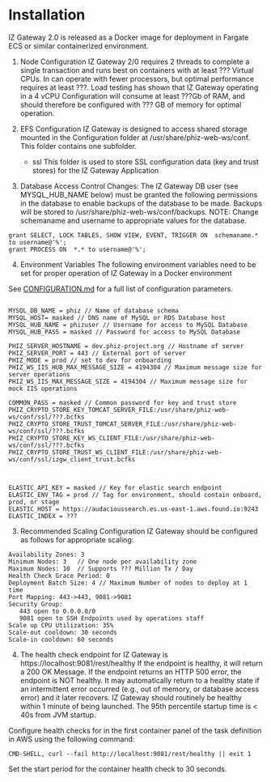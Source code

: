 # Installation
IZ Gateway 2.0 is released as a Docker image for deployment in Fargate ECS or similar containerized environment.
1. Node Configuration
IZ Gateway 2/0 requires 2 threads to complete a single transaction and runs best on containers with at least ??? Virtual CPUs.  In can operate with fewer processors, but optimal performance requires at least ???.  Load testing has shown that IZ Gateway operating in a 4 vCPU Configuration will consume at least ???Gb of RAM, and should therefore be configured with ??? GB of memory for optimal operation.

2. EFS Configuration
IZ Gateway is designed to access shared storage mounted in the  Configuration folder at /usr/share/phiz-web-ws/conf.  This folder contains one subfolder.  
     
   - ssl
     This folder is used to store SSL configuration data (key and trust stores) for the IZ Gateway Application
     
3. Database Access Control Changes:
The IZ Gateway DB user (see MYSQL_HUB_NAME below) must be granted the following permissions in the database to enable
backups of the database to be made.  Backups will be stored to /usr/share/phiz-web-ws/conf/backups.
NOTE: Change schemaname and username to appropriate values for the database.

```
grant SELECT, LOCK TABLES, SHOW VIEW, EVENT, TRIGGER ON  schemaname.* to username@'%';
grant PROCESS ON  *.* to username@'%';

```

4. Environment Variables
The following environment variables need to be set for proper operation of IZ Gateway in a Docker environment

See [CONFIGURATION.md](CONFIGURATION.md) for a full list of configuration parameters.

```

MYSQL_DB_NAME = phiz // Name of database schema
MYSQL_HOST= masked // DNS name of MySQL or RDS Database host
MYSQL_HUB_NAME = phizuser // Username for access to MySQL Database
MYSQL_HUB_PASS = masked // Password for access to MySQL Database

PHIZ_SERVER_HOSTNAME = dev.phiz-project.org // Hostname of server
PHIZ_SERVER_PORT = 443 // External port of server
PHIZ_MODE = prod // set to dev for onboarding
PHIZ_WS_IIS_HUB_MAX_MESSAGE_SIZE = 4194304 // Maximum message size for server operations
PHIZ_WS_IIS_MAX_MESSAGE_SIZE = 4194304 // Maximum message size for mock IIS operations

COMMON_PASS = masked // Common password for key and trust store
PHIZ_CRYPTO_STORE_KEY_TOMCAT_SERVER_FILE:/usr/share/phiz-web-ws/conf/ssl/???.bcfks
PHIZ_CRYPTO_STORE_TRUST_TOMCAT_SERVER_FILE:/usr/share/phiz-web-ws/conf/ssl/???.bcfks
PHIZ_CRYPTO_STORE_KEY_WS_CLIENT_FILE:/usr/share/phiz-web-ws/conf/ssl/???.bcfks
PHIZ_CRYPTO_STORE_TRUST_WS_CLIENT_FILE:/usr/share/phiz-web-ws/conf/ssl/izgw_client_trust.bcfks



ELASTIC_API_KEY = masked // Key for elastic search endpoint
ELASTIC_ENV_TAG = prod // Tag for environment, should contain onboard, prod, or stage
ELASTIC_HOST = https://audacioussearch.es.us-east-1.aws.found.io:9243
ELASTIC_INDEX = ???

```

3. Recommended Scaling Configuration
IZ Gateway should be configured as follows for appropriate scaling:
```
Availability Zones: 3
Minimum Nodes: 3   // One node per availability zone
Maximum Nodes: 10  // Supports ??? Million Tx / Day
Health Check Grace Period: 0
Deployment Batch Size: 4 // Maximum Number of nodes to deploy at 1 time
Port Mapping: 443->443, 9081->9081
Security Group: 
   443 open to 0.0.0.0/0
   9081 open to SSH Endpoints used by operations staff
Scale up CPU Utilization: 35%
Scale-out cooldown: 30 seconds
Scale-in cooldown: 60 seconds
```

4. The health check endpoint for IZ Gateway is https://localhost:9081/rest/healthy
If the endpoint is healthy, it will return a 200 OK Message.  If the endpoint returns an HTTP 500 error, the endpoint
is NOT healthy.  It may automatically return to a healthy state if an intermittent error occurred (e.g., out of memory, or database access error) and it later recovers.
IZ Gateway should routinely be healthy within 1 minute of being launched. The 95th percentile startup time is < 40s from JVM startup.

Configure health checks for in the first container panel of the task definition in AWS using the following command:
```
CMD-SHELL, curl --fail http://localhost:9081/rest/healthy || exit 1
```
Set the start period for the container health check to 30 seconds.
